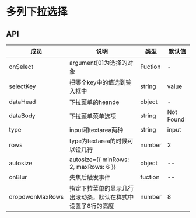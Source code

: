 # 多列下拉选择

## API

成员 | 说明 | 类型 | 默认值
---|---|---|---
onSelect|argument[0]为选择的对象|Fuction|-
selectKey|把哪个key中的值选到输入框中| string| value
dataHead|下拉菜单的heande|object|-
dataBody|下拉菜单菜单选项|string|Not Found
type|input和textarea两种|string|input
rows|type为textarea的时候可以设几行|number|2
autosize|autosize={{ minRows: 2, maxRows: 6 }}|object|--
onBlur|失焦后触发事件|fuction|--
dropdwonMaxRows|指定下拉菜单的显示几行出滚动条，默认在样式中设置了8行的高度|number|8
